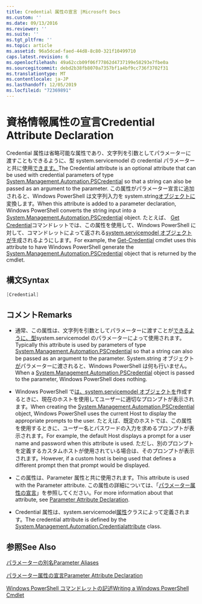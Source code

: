 ```yaml
---
title: Credential 属性の宣言 |Microsoft Docs
ms.custom: ''
ms.date: 09/13/2016
ms.reviewer: ''
ms.suite: ''
ms.tgt_pltfrm: ''
ms.topic: article
ms.assetid: 96a5dcad-faed-44d8-8c80-321f10499710
caps.latest.revision: 6
ms.openlocfilehash: 49a62ccb09f06f77862d4737199e58293e7fbe0a
ms.sourcegitcommit: debd2b38fb8070a7357bf1a4bf9cc736f3702f31
ms.translationtype: MT
ms.contentlocale: ja-JP
ms.lasthandoff: 12/05/2019
ms.locfileid: "72369891"
---
```

# <a name="credential-attribute-declaration"></a><span data-ttu-id="33ec8-102">資格情報属性の宣言</span><span class="sxs-lookup"><span data-stu-id="33ec8-102">Credential Attribute Declaration</span></span>

<span data-ttu-id="33ec8-103">Credential 属性は省略可能な属性であり、文字列を引数としてパラメーターに渡すこともできるように、型 system.servicemodel の credential パラメーターと共に使用[できます。](/dotnet/api/System.Management.Automation.PSCredential)</span><span class="sxs-lookup"><span data-stu-id="33ec8-103">The Credential attribute is an optional attribute that can be used with credential parameters of type [System.Management.Automation.PSCredential](/dotnet/api/System.Management.Automation.PSCredential) so that a string can also be passed as an argument to the parameter.</span></span> <span data-ttu-id="33ec8-104">この属性がパラメーター宣言に追加されると、Windows PowerShell は文字列入力を system.string[オブジェクトに](/dotnet/api/System.Management.Automation.PSCredential)変換します。</span><span class="sxs-lookup"><span data-stu-id="33ec8-104">When this attribute is added to a parameter declaration, Windows PowerShell converts the string input into a [System.Management.Automation.PSCredential](/dotnet/api/System.Management.Automation.PSCredential) object.</span></span> <span data-ttu-id="33ec8-105">たとえば、 [Get Credential](/powershell/module/Microsoft.PowerShell.Security/Get-Credential)コマンドレットでは、この属性を使用して、Windows PowerShell に対して、コマンドレットによって返される[system.servicemodel オブジェクトが](/dotnet/api/System.Management.Automation.PSCredential)生成されるようにします。</span><span class="sxs-lookup"><span data-stu-id="33ec8-105">For example, the [Get-Credential](/powershell/module/Microsoft.PowerShell.Security/Get-Credential) cmdlet uses this attribute to have Windows PowerShell generate the [System.Management.Automation.PSCredential](/dotnet/api/System.Management.Automation.PSCredential) object that is returned by the cmdlet.</span></span>

## <a name="syntax"></a><span data-ttu-id="33ec8-106">構文</span><span class="sxs-lookup"><span data-stu-id="33ec8-106">Syntax</span></span>

```csharp
[Credential]
```

## <a name="remarks"></a><span data-ttu-id="33ec8-107">コメント</span><span class="sxs-lookup"><span data-stu-id="33ec8-107">Remarks</span></span>

- <span data-ttu-id="33ec8-108">通常、この属性は、文字列を引数としてパラメーターに渡すことが[できるように、型](/dotnet/api/System.Management.Automation.PSCredential)system.servicemodel のパラメーターによって使用されます。</span><span class="sxs-lookup"><span data-stu-id="33ec8-108">Typically this attribute is used by parameters of type [System.Management.Automation.PSCredential](/dotnet/api/System.Management.Automation.PSCredential) so that a string can also be passed as an argument to the parameter.</span></span> <span data-ttu-id="33ec8-109">System.string オブジェクト[が](/dotnet/api/System.Management.Automation.PSCredential)パラメーターに渡されると、Windows PowerShell は何も行いません。</span><span class="sxs-lookup"><span data-stu-id="33ec8-109">When a [System.Management.Automation.PSCredential](/dotnet/api/System.Management.Automation.PSCredential) object is passed to the parameter, Windows PowerShell does nothing.</span></span>

- <span data-ttu-id="33ec8-110">Windows PowerShell で[は、system.servicemodel オブジェクトを](/dotnet/api/System.Management.Automation.PSCredential)作成するときに、現在のホストを使用してユーザーに適切なプロンプトが表示されます。</span><span class="sxs-lookup"><span data-stu-id="33ec8-110">When creating the [System.Management.Automation.PSCredential](/dotnet/api/System.Management.Automation.PSCredential) object, Windows PowerShell uses the current Host to display the appropriate prompts to the user.</span></span> <span data-ttu-id="33ec8-111">たとえば、既定のホストでは、この属性を使用するときに、ユーザー名とパスワードの入力を求めるプロンプトが表示されます。</span><span class="sxs-lookup"><span data-stu-id="33ec8-111">For example, the default Host displays a prompt for a user name and password when this attribute is used.</span></span> <span data-ttu-id="33ec8-112">ただし、別のプロンプトを定義するカスタムホストが使用されている場合は、そのプロンプトが表示されます。</span><span class="sxs-lookup"><span data-stu-id="33ec8-112">However, if a custom host is being used that defines a different prompt then that prompt would be displayed.</span></span>

- <span data-ttu-id="33ec8-113">この属性は、Parameter 属性と共に使用されます。</span><span class="sxs-lookup"><span data-stu-id="33ec8-113">This attribute is used with the Parameter attribute.</span></span> <span data-ttu-id="33ec8-114">この属性の詳細については、「[パラメーター属性の宣言](./parameter-attribute-declaration.md)」を参照してください。</span><span class="sxs-lookup"><span data-stu-id="33ec8-114">For more information about that attribute, see [Parameter Attribute Declaration](./parameter-attribute-declaration.md).</span></span>

- <span data-ttu-id="33ec8-115">Credential 属性は、system.servicemodel[属性](/dotnet/api/System.Management.Automation.CredentialAttribute)クラスによって定義されます。</span><span class="sxs-lookup"><span data-stu-id="33ec8-115">The credential attribute is defined by the [System.Management.Automation.Credentialattribute](/dotnet/api/System.Management.Automation.CredentialAttribute) class.</span></span>

## <a name="see-also"></a><span data-ttu-id="33ec8-116">参照</span><span class="sxs-lookup"><span data-stu-id="33ec8-116">See Also</span></span>

[<span data-ttu-id="33ec8-117">パラメーターの別名</span><span class="sxs-lookup"><span data-stu-id="33ec8-117">Parameter Aliases</span></span>](./parameter-aliases.md)

[<span data-ttu-id="33ec8-118">パラメーター属性の宣言</span><span class="sxs-lookup"><span data-stu-id="33ec8-118">Parameter Attribute Declaration</span></span>](./parameter-attribute-declaration.md)

[<span data-ttu-id="33ec8-119">Windows PowerShell コマンドレットの記述</span><span class="sxs-lookup"><span data-stu-id="33ec8-119">Writing a Windows PowerShell Cmdlet</span></span>](./writing-a-windows-powershell-cmdlet.md)
